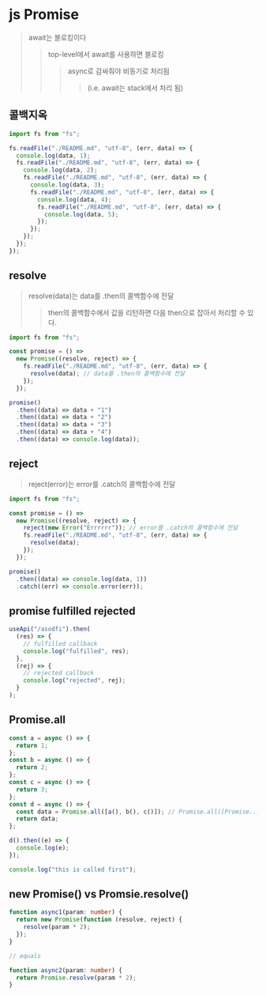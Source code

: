 # js Promise

> await는 블로킹이다
>
> > top-level에서 await를 사용하면 블로킹
> >
> > > async로 감싸줘야 비동기로 처리됨
> > >
> > > > (i.e. await는 stack에서 처리 됨)

## 콜백지옥

```js
import fs from "fs";

fs.readFile("./README.md", "utf-8", (err, data) => {
  console.log(data, 1);
  fs.readFile("./README.md", "utf-8", (err, data) => {
    console.log(data, 2);
    fs.readFile("./README.md", "utf-8", (err, data) => {
      console.log(data, 3);
      fs.readFile("./README.md", "utf-8", (err, data) => {
        console.log(data, 4);
        fs.readFile("./README.md", "utf-8", (err, data) => {
          console.log(data, 5);
        });
      });
    });
  });
});
```

## resolve

> resolve(data)는 data를 .then의 콜백함수에 전달
>
> > then의 콜백함수에서 값을 리턴하면 다음 then으로 잡아서 처리할 수 있다.

```js
import fs from "fs";

const promise = () =>
  new Promise((resolve, reject) => {
    fs.readFile("./README.md", "utf-8", (err, data) => {
      resolve(data); // data를 .then의 콜백함수에 전달
    });
  });

promise()
  .then((data) => data + "1")
  .then((data) => data + "2")
  .then((data) => data + "3")
  .then((data) => data + "4")
  .then((data) => console.log(data));
```

## reject

> reject(error)는 error를 .catch의 콜백함수에 전달

```js
import fs from "fs";

const promise = () =>
  new Promise((resolve, reject) => {
    reject(new Error("Errrrrr")); // error를 .catch의 콜백함수에 전달
    fs.readFile("./README.md", "utf-8", (err, data) => {
      resolve(data);
    });
  });

promise()
  .then((data) => console.log(data, 1))
  .catch((err) => console.error(err));
```

## promise fulfilled rejected

```ts
useApi("/asodfi").then(
  (res) => {
    // fulfilled callback
    console.log("fulfilled", res);
  },
  (rej) => {
    // rejected callback
    console.log("rejected", rej);
  }
);
```

## Promise.all

```js
const a = async () => {
  return 1;
};
const b = async () => {
  return 2;
};
const c = async () => {
  return 3;
};
const d = async () => {
  const data = Promise.all([a(), b(), c()]); // Promise.all([Promise... ]) 한번에 받기
  return data;
};

d().then((e) => {
  console.log(e);
});

console.log("this is called first");
```

## new Promise() vs Promsie.resolve()

```ts
function async1(param: number) {
  return new Promise(function (resolve, reject) {
    resolve(param * 2);
  });
}

// equals

function async2(param: number) {
  return Promise.resolve(param * 2);
}
```
